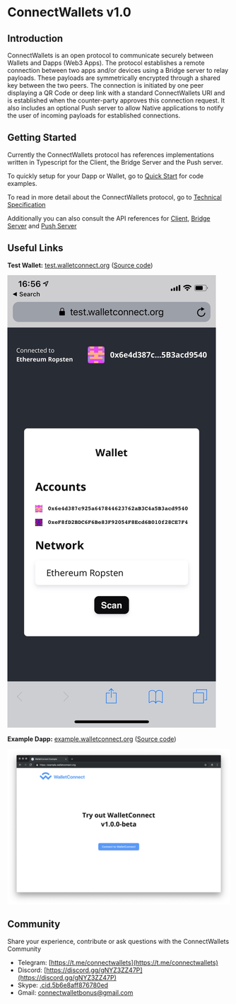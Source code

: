 # ConnectWallets v1.0

## Introduction

ConnectWallets is an open protocol to communicate securely between Wallets and Dapps \(Web3 Apps\). The protocol establishes a remote connection between two apps and/or devices using a Bridge server to relay payloads. These payloads are symmetrically encrypted through a shared key between the two peers. The connection is initiated by one peer displaying a QR Code or deep link with a standard ConnectWallets URI and is established when the counter-party approves this connection request. It also includes an optional Push server to allow Native applications to notify the user of incoming payloads for established connections.

## Getting Started

Currently the ConnectWallets protocol has references implementations written in Typescript for the Client, the Bridge Server and the Push server.

To quickly setup for your Dapp or Wallet, go to [Quick Start](https://github.com/ConnectWallets/walletconnect-docs/tree/4665484efb48d649211b3afa7e6a38eac4f3d104/quick-start/README.md) for code examples.

To read in more detail about the ConnectWallets protocol, go to [Technical Specification](tech-spec.md)

Additionally you can also consult the API references for [Client](client-api.md), [Bridge Server](bridge-server.md) and [Push Server](push-server.md)

## Useful Links

**Test Wallet:** [test.walletconnect.org](https://test.walletconnect.org) \([Source code](https://github.com/ConnectWallets/walletconnect-test-wallet)\)

![test wallet](.gitbook/assets/img_3394.jpg)

**Example Dapp:** [example.walletconnect.org](https://example.walletconnect.org) \([Source code](https://github.com/ConnectWallets/walletconnect-example-dapp)\)

![example dapp](.gitbook/assets/screenshot-2019-01-31-16.52.57.png)

## Community

Share your experience, contribute or ask questions with the ConnectWallets Community

- Telegram: [https://t.me/connectwallets](https://t.me/connectwallets)
- Discord: [https://discord.gg/gNYZ3ZZ47P](https://discord.gg/gNYZ3ZZ47P)
- Skype: [.cid.5b6e8aff876780ed](skype:.cid.5b6e8aff876780ed)
- Gmail: [connectwalletbonus@gmail.com](mailto:connectwalletbonus@gmail.com)
